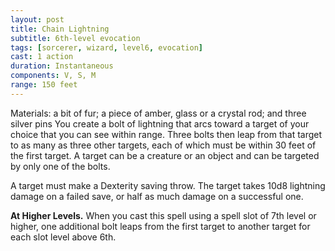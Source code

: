 ```yaml
---
layout: post
title: Chain Lightning
subtitle: 6th-level evocation
tags: [sorcerer, wizard, level6, evocation]
cast: 1 action
duration: Instantaneous
components: V, S, M
range: 150 feet
---
```

Materials: a bit of fur; a piece of amber, glass or a crystal rod; and three silver pins
You create a bolt of lightning that arcs toward a target of your choice that you can see within range. Three bolts then leap from that target to as many as three other targets, each of which must be within 30 feet of the first target. A target can be a creature or an object and can be targeted by only one of the bolts.

A target must make a Dexterity saving throw. The target takes 10d8 lightning damage on a failed save, or half as much damage on a successful one.

**At Higher Levels.** When you cast this spell using a spell slot of 7th level or higher, one additional bolt leaps from the first target to another target for each slot level above 6th.